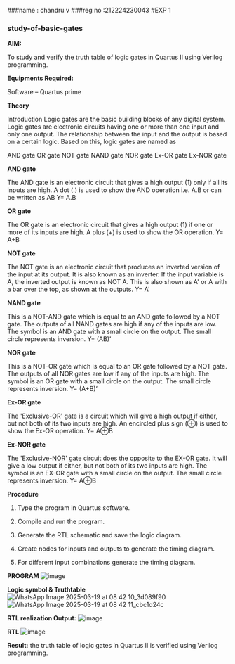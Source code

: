 ###name : chandru v
###reg no :212224230043
#EXP 1
### study-of-basic-gates

**AIM:** 

To study and verify the truth table of logic gates in Quartus II using Verilog programming.

**Equipments Required:**

Software – Quartus prime 

**Theory**

Introduction Logic gates are the basic building blocks of any digital system. Logic gates are electronic circuits having one or more than one input and only one output. The relationship between the input and the output is based on a certain logic. Based on this, logic gates are named as

AND gate OR gate NOT gate NAND gate NOR gate Ex-OR gate Ex-NOR gate

**AND gate**

The AND gate is an electronic circuit that gives a high output (1) only if all its inputs are high. A dot (.) is used to show the AND operation i.e. A.B or can be written as AB
Y= A.B

**OR gate** 

The OR gate is an electronic circuit that gives a high output (1) if one or more of its inputs are high. A plus (+) is used to show the OR operation.
Y= A+B

**NOT gate**

The NOT gate is an electronic circuit that produces an inverted version of the input at its output. It is also known as an inverter. If the input variable is A, the inverted output is known as NOT A. This is also shown as A' or A with a bar over the top, as shown at the outputs.
Y= A'

**NAND gate**

This is a NOT-AND gate which is equal to an AND gate followed by a NOT gate. The outputs of all NAND gates are high if any of the inputs are low. The symbol is an AND gate with a small circle on the output. The small circle represents inversion.
Y= (AB)’

**NOR gate**

This is a NOT-OR gate which is equal to an OR gate followed by a NOT gate. The outputs of all NOR gates are low if any of the inputs are high. The symbol is an OR gate with a small circle on the output. The small circle represents inversion.
Y= (A+B)’

**Ex-OR gate**

The 'Exclusive-OR' gate is a circuit which will give a high output if either, but not both of its two inputs are high. An encircled plus sign (⊕) is used to show the Ex-OR operation.
Y= A⊕B

**Ex-NOR gate**

The 'Exclusive-NOR' gate circuit does the opposite to the EX-OR gate. It will give a low output if either, but not both of its two inputs are high. The symbol is an EX-OR gate with a small circle on the output. The small circle represents inversion.
Y= A⊕B

**Procedure** 

1.	Type the program in Quartus software.

2.	Compile and run the program.

3.	Generate the RTL schematic and save the logic diagram.

4.	Create nodes for inputs and outputs to generate the timing diagram.

5.	For different input combinations generate the timing diagram.


**PROGRAM**
![image](https://github.com/user-attachments/assets/bdfcafdc-abf2-4029-b6e6-15d95a3367df)

**Logic symbol & Truthtable**
![WhatsApp Image 2025-03-19 at 08 42 10_3d089f90](https://github.com/user-attachments/assets/f8c65d2a-74ff-4fb6-abfd-7ef65061f4cf)
![WhatsApp Image 2025-03-19 at 08 42 11_cbc1d24c](https://github.com/user-attachments/assets/1ff3a1b2-f5b4-4c5d-b9b7-78184f6c36ac)


**RTL realization Output:** 
![image](https://github.com/user-attachments/assets/e602e4d9-8f76-453e-a0f2-a351fa7277e5)

**RTL**
![image](https://github.com/user-attachments/assets/dcb1855e-56d5-458d-ad93-f3c547125496)

**Result:**
the truth table of logic gates in Quartus II is verified using Verilog programming.

